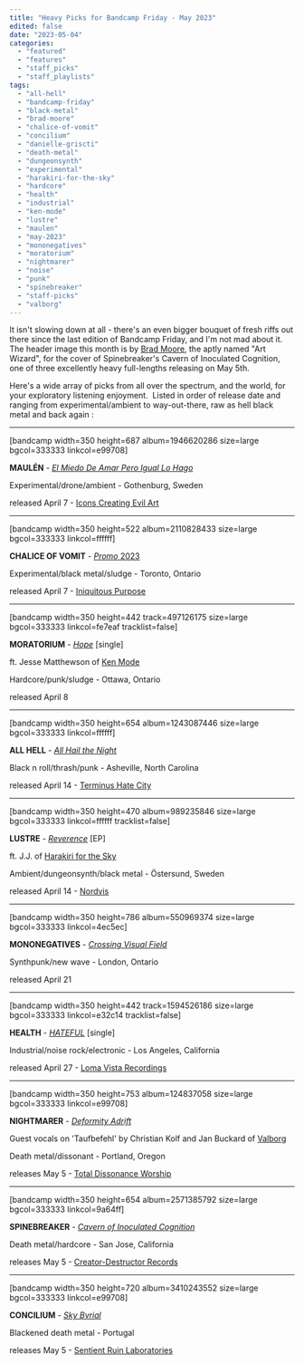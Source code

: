```yaml
---
title: "Heavy Picks for Bandcamp Friday - May 2023"
edited: false
date: "2023-05-04"
categories:
  - "featured"
  - "features"
  - "staff_picks"
  - "staff_playlists"
tags:
  - "all-hell"
  - "bandcamp-friday"
  - "black-metal"
  - "brad-moore"
  - "chalice-of-vomit"
  - "concilium"
  - "danielle-griscti"
  - "death-metal"
  - "dungeonsynth"
  - "experimental"
  - "harakiri-for-the-sky"
  - "hardcore"
  - "health"
  - "industrial"
  - "ken-mode"
  - "lustre"
  - "maulen"
  - "may-2023"
  - "mononegatives"
  - "moratorium"
  - "nightmarer"
  - "noise"
  - "punk"
  - "spinebreaker"
  - "staff-picks"
  - "valborg"
---
```


It isn't slowing down at all - there's an even bigger bouquet of fresh riffs out there since the last edition of Bandcamp Friday, and I'm not mad about it.  The header image this month is by [Brad Moore](http://www.bradmooreartwizard.com/), the aptly named "Art Wizard", for the cover of Spinebreaker's Cavern of Inoculated Cognition, one of three excellently heavy full-lengths releasing on May 5th.

Here's a wide array of picks from all over the spectrum, and the world, for your exploratory listening enjoyment.  Listed in order of release date and ranging from experimental/ambient to way-out-there, raw as hell black metal and back again :

* * *

\[bandcamp width=350 height=687 album=1946620286 size=large bgcol=333333 linkcol=e99708\]

**MAULÉN** \- [_El Miedo De Amar Pero Igual Lo Hago_](https://officialmaulen.bandcamp.com/album/el-miedo-de-amar-pero-igual-lo-hago)

Experimental/drone/ambient - Gothenburg, Sweden

released April 7 - [Icons Creating Evil Art](https://iconscreatingevilart.bandcamp.com/)

* * *

\[bandcamp width=350 height=522 album=2110828433 size=large bgcol=333333 linkcol=ffffff\]

**CHALICE OF VOMIT** - [_Promo_ 2023](https://iniquitouspurpose.bandcamp.com/album/promo-2023)

Experimental/black metal/sludge - Toronto, Ontario

released April 7 - [Iniquitous Purpose](https://iniquitouspurpose.bandcamp.com/)

* * *

\[bandcamp width=350 height=442 track=497126175 size=large bgcol=333333 linkcol=fe7eaf tracklist=false\]

**MORATORIUM** _\- [Hope](https://moratorium613.bandcamp.com/track/hope)_ \[single\]

ft. Jesse Matthewson of [Ken Mode](https://hellbound.ca/?s=ken+mode)

Hardcore/punk/sludge - Ottawa, Ontario

released April 8

* * *

\[bandcamp width=350 height=654 album=1243087446 size=large bgcol=333333 linkcol=ffffff\]

**ALL HELL** - [_All Hail the Night_](https://allhell.bandcamp.com/album/all-hail-the-night)

Black n roll/thrash/punk - Asheville, North Carolina

released April 14 - [Terminus Hate City](https://terminushatecity.bandcamp.com/)

* * *

\[bandcamp width=350 height=470 album=989235846 size=large bgcol=333333 linkcol=ffffff tracklist=false\]

**LUSTRE** - [_Reverence_](https://lustre.bandcamp.com/album/reverence) \[EP\]

ft. J.J. of [Harakiri for the Sky](https://hellbound.ca/?s=harakiri+for+the+sky)

Ambient/dungeonsynth/black metal - Östersund, Sweden

released April 14 - [Nordvis](https://nordvis.bandcamp.com/)

* * *

\[bandcamp width=350 height=786 album=550969374 size=large bgcol=333333 linkcol=4ec5ec\]

**MONONEGATIVES** \- [_Crossing Visual Field_](https://mononegatives.bandcamp.com/album/crossing-visual-field)

Synthpunk/new wave - London, Ontario

released April 21

* * *

\[bandcamp width=350 height=442 track=1594526186 size=large bgcol=333333 linkcol=e32c14 tracklist=false\]

**HEALTH** - [_HATEFUL_](https://youwillloveeachother.bandcamp.com/track/hateful) \[single\]

Industrial/noise rock/electronic - Los Angeles, California

released April 27 - [Loma Vista Recordings](https://lomavistarecordings.bandcamp.com/)

* * *

\[bandcamp width=350 height=753 album=124837058 size=large bgcol=333333 linkcol=e99708\]

**NIGHTMARER** - [_Deformity Adrift_](https://nightmarer.bandcamp.com/album/deformity-adrift)

Guest vocals on 'Taufbefehl' by Christian Kolf and Jan Buckard of [Valborg](https://valborg.bandcamp.com/)

Death metal/dissonant - Portland, Oregon

releases May 5 - [Total Dissonance Worship](https://totaldissonanceworship.bandcamp.com/)

* * *

\[bandcamp width=350 height=654 album=2571385792 size=large bgcol=333333 linkcol=9a64ff\]

**SPINEBREAKER** - [_Cavern of Inoculated Cognition_](https://spinebreaker.bandcamp.com/album/cavern-of-inoculated-cognition)

Death metal/hardcore - San Jose, California

releases May 5 - [Creator-Destructor Records](https://creator-destructor.bandcamp.com/)

* * *

\[bandcamp width=350 height=720 album=3410243552 size=large bgcol=333333 linkcol=e99708\]

**CONCILIUM** - [_Sky Bvrial_](https://sentientruin.bandcamp.com/album/sky-bvrial)

Blackened death metal - Portugal

releases May 5 - [Sentient Ruin Laboratories](https://sentientruin.bandcamp.com/)
